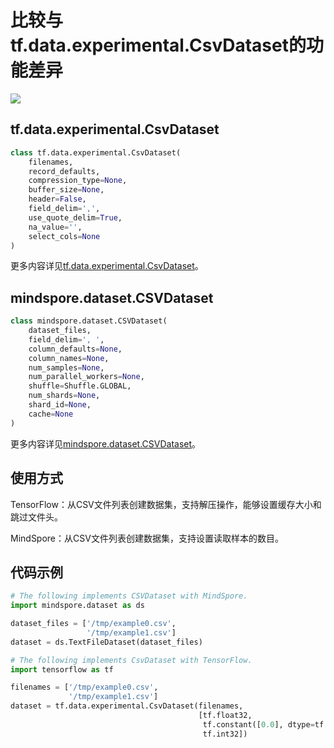 # 比较与tf.data.experimental.CsvDataset的功能差异

<a href="https://gitee.com/mindspore/docs/blob/master/docs/mindspore/source_zh_cn/note/api_mapping/tensorflow_diff/CsvDataset.md" target="_blank"><img src="https://mindspore-website.obs.cn-north-4.myhuaweicloud.com/website-images/master/resource/_static/logo_source.png"></a>

## tf.data.experimental.CsvDataset

```python
class tf.data.experimental.CsvDataset(
    filenames,
    record_defaults,
    compression_type=None,
    buffer_size=None,
    header=False,
    field_delim=',',
    use_quote_delim=True,
    na_value='',
    select_cols=None
)
```

更多内容详见[tf.data.experimental.CsvDataset](https://www.tensorflow.org/versions/r1.15/api_docs/python/tf/data/experimental/CsvDataset)。

## mindspore.dataset.CSVDataset

```python
class mindspore.dataset.CSVDataset(
    dataset_files,
    field_delim=', ',
    column_defaults=None,
    column_names=None,
    num_samples=None,
    num_parallel_workers=None,
    shuffle=Shuffle.GLOBAL,
    num_shards=None,
    shard_id=None,
    cache=None
)
```

更多内容详见[mindspore.dataset.CSVDataset](https://www.mindspore.cn/docs/zh-CN/master/api_python/dataset/mindspore.dataset.CSVDataset.html#mindspore.dataset.CSVDataset)。

## 使用方式

TensorFlow：从CSV文件列表创建数据集，支持解压操作，能够设置缓存大小和跳过文件头。

MindSpore：从CSV文件列表创建数据集，支持设置读取样本的数目。

## 代码示例

```python
# The following implements CSVDataset with MindSpore.
import mindspore.dataset as ds

dataset_files = ['/tmp/example0.csv',
                 '/tmp/example1.csv']
dataset = ds.TextFileDataset(dataset_files)

# The following implements CsvDataset with TensorFlow.
import tensorflow as tf

filenames = ['/tmp/example0.csv',
             '/tmp/example1.csv']
dataset = tf.data.experimental.CsvDataset(filenames,
                                          [tf.float32,
                                           tf.constant([0.0], dtype=tf.float32),
                                           tf.int32])
```
